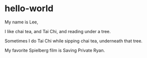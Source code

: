 # hello-world

My name is Lee,

I like chai tea, and Tai Chi, and reading under a tree.

Sometimes I do Tai Chi while sipping chai tea, underneath that tree.

My favorite Spielberg film is Saving Private Ryan.

